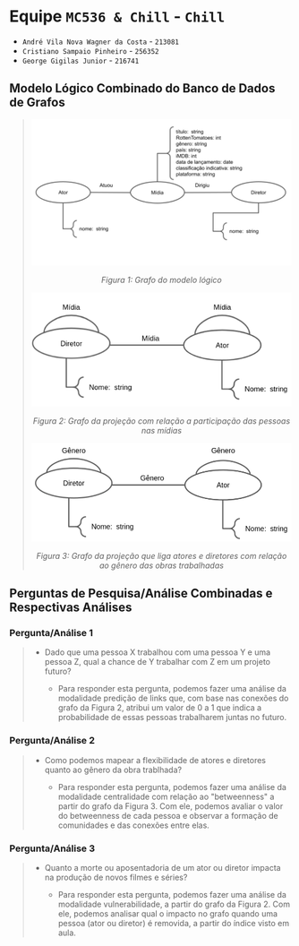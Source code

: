 # Equipe `MC536 & Chill` - `Chill`
* `André Vila Nova Wagner da Costa` - `213081`
* `Cristiano Sampaio Pinheiro` - `256352`
* `George Gigilas Junior` - `216741`

## Modelo Lógico Combinado do Banco de Dados de Grafos
> ![Grafo modelo logico](images/grafo_modelo_logico.png)
> <center>
> 
> _Figura 1: Grafo do modelo lógico_
> 
> </center>
> 
> ![Grafo projecao midia](images/grafo_projecao_midia.png)
> 
> <center>
> 
> _Figura 2: Grafo da projeção com relação a participação das pessoas nas mídias_
> 
> </center>
> 
> ![Grafo projecao genero](images/grafo-projecao-genero.png)
> 
> <center>
> 
> _Figura 3: Grafo da projeção que liga atores e diretores com relação ao gênero das obras trabalhadas_
> 
> </center>

## Perguntas de Pesquisa/Análise Combinadas e Respectivas Análises

>
### Pergunta/Análise 1
> * Dado que uma pessoa X trabalhou com uma pessoa Y e uma pessoa Z, qual a chance de Y trabalhar com Z em um projeto futuro?
>   
>   * Para responder esta pergunta, podemos fazer uma análise da modalidade predição de links que, com base nas conexões do grafo da Figura 2, atribui um valor de 0 a 1 que indica a probabilidade de essas pessoas trabalharem juntas no futuro. 

### Pergunta/Análise 2
> * Como podemos mapear a flexibilidade de atores e diretores quanto ao gênero da obra trablhada?
>   
>   * Para responder esta pergunta, podemos fazer uma análise da modalidade centralidade com relação ao "betweenness" a partir do grafo da Figura 3. Com ele, podemos avaliar o valor do betweenness de cada pessoa e observar a formação de comunidades e das conexões entre elas. 

### Pergunta/Análise 3
> * Quanto a morte ou aposentadoria de um ator ou diretor impacta na produção de novos filmes e séries?
>   
>   * Para responder esta pergunta, podemos fazer uma análise da modalidade vulnerabilidade, a partir do grafo da Figura 2. Com ele, podemos analisar qual o impacto no grafo quando uma pessoa (ator ou diretor) é removida, a partir do índice visto em aula.
